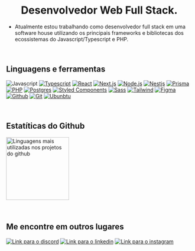 <h1 align="center">Desenvolvedor Web Full Stack.</h1>

- Atualmente estou trabalhando como desenvolvedor full stack em uma software house utilizando os principais frameworks e bibliotecas dos ecossistemas do Javascript/Typescript e PHP.

<br>

<h2 align="left">Linguagens e ferramentas</h2>
<p align="left"
<a href="#" targer="_blank"><img src="https://img.shields.io/badge/JavaScript-F7DF1E?style=for-the-badge&logo=javascript&logoColor=black" alt="Javascript"/></a>
<a href="#" targer="_blank"><img src="https://img.shields.io/badge/TypeScript-007ACC?style=for-the-badge&logo=typescript&logoColor=white" alt="Typescript"/></a>
<a href="#" targer="_blank"><img src="https://img.shields.io/badge/React-20232A?style=for-the-badge&logo=react&logoColor=61DAFB" alt="React"/></a>
<a href="#" targer="_blank"><img src="https://img.shields.io/badge/Next-black?style=for-the-badge&logo=next.js&logoColor=white" alt="Next.js"/></a>
<a href="#" targer="_blank"><img src="https://img.shields.io/badge/node.js-6DA55F?style=for-the-badge&logo=node.js&logoColor=white" alt="Node.js"/></a>
<a href="#" targer="_blank"><img src="https://img.shields.io/badge/nestjs-%23E0234E.svg?style=for-the-badge&logo=nestjs&logoColor=white" alt="Nestjs"/></a>
<a href="#" targer="_blank"><img src="https://img.shields.io/badge/Prisma-3982CE?style=for-the-badge&logo=Prisma&logoColor=white" alt="Prisma"/></a>
<a href="#" targer="_blank"><img src="https://img.shields.io/badge/php-%23777BB4.svg?style=for-the-badge&logo=php&logoColor=white" alt="PHP"/></a>
<a href="#" targer="_blank"><img src="https://img.shields.io/badge/postgres-%23316192.svg?style=for-the-badge&logo=postgresql&logoColor=white" alt="Postgres"/></a>
<a href="#" targer="_blank"><img src="https://img.shields.io/badge/styled--components-DB7093?style=for-the-badge&logo=styled-components&logoColor=white" alt="Styled Components"/></a>
<a href="#" targer="_blank"><img src="https://img.shields.io/badge/Sass-CC6699?style=for-the-badge&logo=sass&logoColor=white" alt="Sass"/></a>
<a href="#" targer="_blank"><img src="https://img.shields.io/badge/Tailwind_CSS-38B2AC?style=for-the-badge&logo=tailwind-css&logoColor=white" alt="Tailwind"/></a>
<a href="#" targer="_blank"><img src="https://img.shields.io/badge/figma-%23F24E1E.svg?style=for-the-badge&logo=figma&logoColor=white" alt="Figma"/></a>
<a href="#" targer="_blank"><img src="https://img.shields.io/badge/GIT-E44C30?style=for-the-badge&logo=git&logoColor=white" alt="Github"/></a> 
<a href="#" targer="_blank"><img src="https://img.shields.io/badge/GitHub-100000?style=for-the-badge&logo=github&logoColor=white" alt="Git"/></a>
<a href="#" targer="_blank"><img src="https://img.shields.io/badge/Ubuntu-E95420?style=for-the-badge&logo=ubuntu&logoColor=white" alt="Ubunbtu"/></a> 
</p>

<br>

<h2>Estatíticas do Github</h2>
<p>
<img style="height:170px" src="https://github-readme-stats.vercel.app/api/top-langs?username=felipeaz3vedo&show_icons=true&locale=en&layout=compact" alt="Linguagens mais utilizadas nos projetos do  github" />
</p>

<br>

<h2>Me encontre em outros lugares</h2>
<p align="left">
<a href="https://discord.gg/https://discord.gg/wRZaNRpS" target="blank"><img align="center" src="https://img.shields.io/badge/Discord-7289DA?style=for-the-badge&logo=discord&logoColor=white" alt="Link para o discord"/></a>
<a href="https://linkedin.com/in/felipe-de-azevedo" target="blank"><img align="center" src="https://img.shields.io/badge/LinkedIn-0077B5?style=for-the-badge&logo=linkedin&logoColor=white" alt="Link para o linkedin"/></a>
<a href="https://instagram.com/felipeazevedo1991" target="blank"><img align="center" src="https://img.shields.io/badge/Instagram-E4405F?style=for-the-badge&logo=instagram&logoColor=white" alt="Link para o instagram" /></a>
</p>

